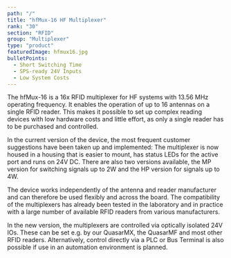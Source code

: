 ```yaml
---
path: "/"
title: "hfMux-16 HF Multiplexer"
rank: "30"
section: "RFID"
group: "Multiplexer"
type: "product"
featuredImage: hfmux16.jpg
bulletPoints:
  - Short Switching Time
  - SPS-ready 24V Inputs
  - Low System Costs
---
```

The hfMux-16 is a 16x RFID multiplexer for HF systems with 13.56 MHz operating frequency. It enables the operation of up to 16 antennas on a single RFID reader. This makes it possible to set up complex reading devices with low hardware costs and little effort, as only a single reader has to be purchased and controlled.

In the current version of the device, the most frequent customer suggestions have been taken up and implemented: The multiplexer is now housed in a housing that is easier to mount, has status LEDs for the active port and runs on 24V DC. There are also two versions available, the MP version for switching signals up to 2W and the HP version for signals up to 4W.

The device works independently of the antenna and reader manufacturer and can therefore be used flexibly and across the board. The compatibility of the multiplexers has already been tested in the laboratory and in practice with a large number of available RFID readers from various manufacturers.

In the new version, the multiplexers are controlled via optically isolated 24V IOs. These can be set e.g. by our QuasarMX, the QuasarMF and most other RFID readers. Alternatively, control directly via a PLC or Bus Terminal is also possible if use in an automation environment is planned.
